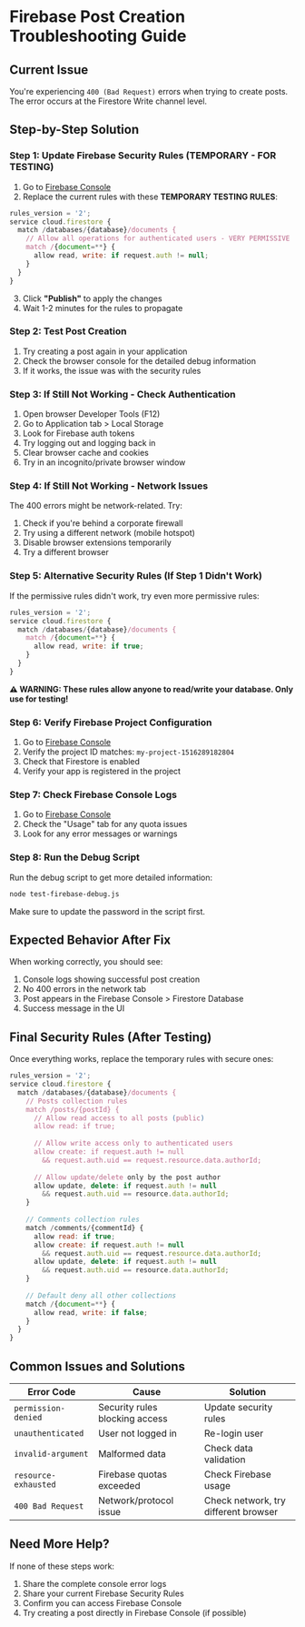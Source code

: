 # Firebase Post Creation Troubleshooting Guide

## Current Issue
You're experiencing `400 (Bad Request)` errors when trying to create posts. The error occurs at the Firestore Write channel level.

## Step-by-Step Solution

### Step 1: Update Firebase Security Rules (TEMPORARY - FOR TESTING)

1. Go to [Firebase Console](https://console.firebase.google.com/project/my-project-1516289182804/firestore/rules)
2. Replace the current rules with these **TEMPORARY TESTING RULES**:

```javascript
rules_version = '2';
service cloud.firestore {
  match /databases/{database}/documents {
    // Allow all operations for authenticated users - VERY PERMISSIVE
    match /{document=**} {
      allow read, write: if request.auth != null;
    }
  }
}
```

3. Click **"Publish"** to apply the changes
4. Wait 1-2 minutes for the rules to propagate

### Step 2: Test Post Creation

1. Try creating a post again in your application
2. Check the browser console for the detailed debug information
3. If it works, the issue was with the security rules

### Step 3: If Still Not Working - Check Authentication

1. Open browser Developer Tools (F12)
2. Go to Application tab > Local Storage
3. Look for Firebase auth tokens
4. Try logging out and logging back in
5. Clear browser cache and cookies
6. Try in an incognito/private browser window

### Step 4: If Still Not Working - Network Issues

The 400 errors might be network-related. Try:

1. Check if you're behind a corporate firewall
2. Try using a different network (mobile hotspot)
3. Disable browser extensions temporarily
4. Try a different browser

### Step 5: Alternative Security Rules (If Step 1 Didn't Work)

If the permissive rules didn't work, try even more permissive rules:

```javascript
rules_version = '2';
service cloud.firestore {
  match /databases/{database}/documents {
    match /{document=**} {
      allow read, write: if true;
    }
  }
}
```

**⚠️ WARNING: These rules allow anyone to read/write your database. Only use for testing!**

### Step 6: Verify Firebase Project Configuration

1. Go to [Firebase Console](https://console.firebase.google.com/project/my-project-1516289182804/settings/general)
2. Verify the project ID matches: `my-project-1516289182804`
3. Check that Firestore is enabled
4. Verify your app is registered in the project

### Step 7: Check Firebase Console Logs

1. Go to [Firebase Console](https://console.firebase.google.com/project/my-project-1516289182804/firestore)
2. Check the "Usage" tab for any quota issues
3. Look for any error messages or warnings

### Step 8: Run the Debug Script

Run the debug script to get more detailed information:

```bash
node test-firebase-debug.js
```

Make sure to update the password in the script first.

## Expected Behavior After Fix

When working correctly, you should see:

1. Console logs showing successful post creation
2. No 400 errors in the network tab
3. Post appears in the Firebase Console > Firestore Database
4. Success message in the UI

## Final Security Rules (After Testing)

Once everything works, replace the temporary rules with secure ones:

```javascript
rules_version = '2';
service cloud.firestore {
  match /databases/{database}/documents {
    // Posts collection rules
    match /posts/{postId} {
      // Allow read access to all posts (public)
      allow read: if true;
      
      // Allow write access only to authenticated users
      allow create: if request.auth != null 
        && request.auth.uid == request.resource.data.authorId;
      
      // Allow update/delete only by the post author
      allow update, delete: if request.auth != null 
        && request.auth.uid == resource.data.authorId;
    }
    
    // Comments collection rules
    match /comments/{commentId} {
      allow read: if true;
      allow create: if request.auth != null 
        && request.auth.uid == request.resource.data.authorId;
      allow update, delete: if request.auth != null 
        && request.auth.uid == resource.data.authorId;
    }
    
    // Default deny all other collections
    match /{document=**} {
      allow read, write: if false;
    }
  }
}
```

## Common Issues and Solutions

| Error Code | Cause | Solution |
|------------|-------|----------|
| `permission-denied` | Security rules blocking access | Update security rules |
| `unauthenticated` | User not logged in | Re-login user |
| `invalid-argument` | Malformed data | Check data validation |
| `resource-exhausted` | Firebase quotas exceeded | Check Firebase usage |
| `400 Bad Request` | Network/protocol issue | Check network, try different browser |

## Need More Help?

If none of these steps work:

1. Share the complete console error logs
2. Share your current Firebase Security Rules
3. Confirm you can access Firebase Console
4. Try creating a post directly in Firebase Console (if possible)


